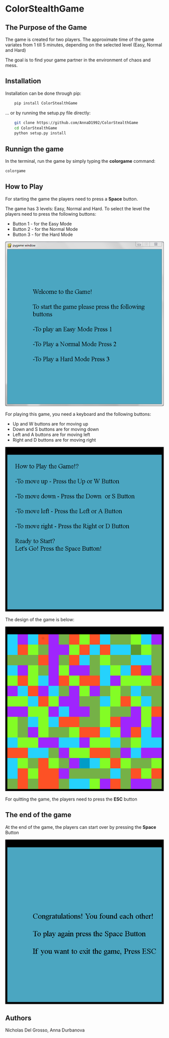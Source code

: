# ColorStealthGame 
## The Purpose of the Game
The game is created for two players. The approximate time of the game variates from 1 till 5 minutes, depending on the selected level (Easy, Normal and Hard)

The goal is to find your game partner in the environment of chaos and mess.

## Installation

Installation can be done through pip:

```bash
    pip install ColorStealthGame
```

... or by running the setup.py file directly:

```bash
    git clone https://github.com/AnnaD1992/ColorStealthGame
    cd ColorStealthGame
    python setup.py install
```

## Runnign the game

In the terminal, run the game by simply typing the **colorgame** command:

```bash
colorgame
```

## How to Play

For starting the game the players need to press a <strong>Space</strong> button.

The game has 3 levels: Easy, Normal and Hard. To select the level the players need to press the following buttons: 
- Button 1 - for the Easy Mode
- Button 2 - for the Normal Mode
- Button 3 - for the Hard Mode

![Start Menu Screenshot](Images/StartGame.png)


For playing this game, you need a keyboard and the following buttons:
- Up and W buttons are for moving up
- Down and S buttons are for moving down
- Left and A buttons are for moving left
- Right and D buttons are for moving right

![Instruction Screenshot](Images/Instuctions.png)

The design of the game is below:

![Game Screenshot](Images/Game.png)

For quitting the game, the players need to press the <strong>ESC</strong> button


## The end of the game

At the end of the game, the players can start over by pressing the <strong>Space</strong> Button

![End of the Game Screenshot](Images/WinMessage.png)

## Authors
Nicholas Del Grosso,
Anna Durbanova
